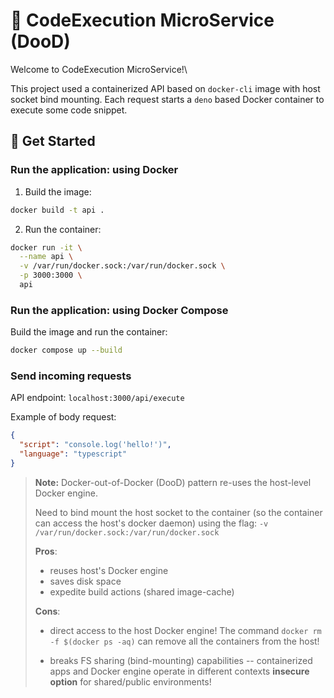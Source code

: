 # 🚧 CodeExecution MicroService (DooD)

Welcome to CodeExecution MicroService!\

This project used a containerized API based on `docker-cli` image with host socket bind mounting. Each request starts a `deno` based Docker container to execute some code snippet.

## 🚧 Get Started

### Run the application: using Docker

1. Build the image:

```sh
docker build -t api .
```

2. Run the container:

```sh
docker run -it \
  --name api \
  -v /var/run/docker.sock:/var/run/docker.sock \
  -p 3000:3000 \
  api
```

### Run the application: using Docker Compose

Build the image and run the container:

```sh
docker compose up --build
```

### Send incoming requests

API endpoint: `localhost:3000/api/execute`

Example of body request:

```json
{
  "script": "console.log('hello!')",
  "language": "typescript"
}
```

> **Note:**
> Docker-out-of-Docker (DooD) pattern re-uses the host-level Docker engine.
>
> Need to bind mount the host socket to the container (so the container can access the host's docker daemon) using the flag: `-v /var/run/docker.sock:/var/run/docker.sock`
>
> **Pros**:
>
> - reuses host's Docker engine
> - saves disk space
> - expedite build actions (shared image-cache)
>
> **Cons**:
>
> - direct access to the host Docker engine! The command `docker rm -f $(docker ps -aq)` can remove all the containers from the host!
>
> - breaks FS sharing (bind-mounting) capabilities -- containerized apps and Docker engine operate in different contexts
>   **insecure option** for shared/public environments!
